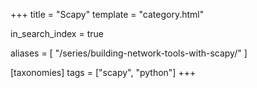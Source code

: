 +++
title = "Scapy"
template = "category.html"

in_search_index = true

aliases = [
    "/series/building-network-tools-with-scapy/"
]

[taxonomies]
tags = ["scapy", "python"]
+++